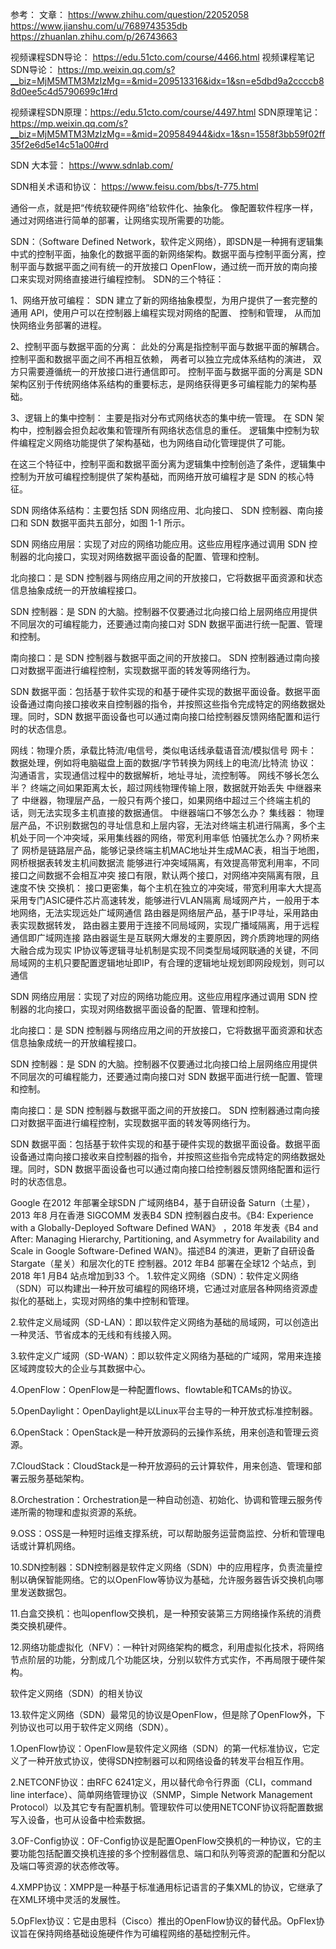 参考：
文章： 
https://www.zhihu.com/question/22052058
https://www.jianshu.com/u/7689743535db
https://zhuanlan.zhihu.com/p/26743663


视频课程SDN导论： https://edu.51cto.com/course/4466.html
视频课程笔记SDN导论： https://mp.weixin.qq.com/s?__biz=MjM5MTM3MzIzMg==&mid=209513316&idx=1&sn=e5dbd9a2ccccb88d0ee5c4d5790699c1#rd

视频课程SDN原理：https://edu.51cto.com/course/4497.html
SDN原理笔记：https://mp.weixin.qq.com/s?__biz=MjM5MTM3MzIzMg==&mid=209584944&idx=1&sn=1558f3bb59f02ff35f2e6d5e14c51a00#rd

SDN 大本营： https://www.sdnlab.com/

SDN相关术语和协议：
https://www.feisu.com/bbs/t-775.html


通俗一点，就是把“传统软硬件网络”给软件化、抽象化。
像配置软件程序一样，通过对网络进行简单的部署，让网络实现所需要的功能。

SDN：（Software Defined Network，软件定义网络），即SDN是一种拥有逻辑集中式的控制平面，抽象化的数据平面的新网络架构。数据平面与控制平面分离，控制平面与数据平面之间有统一的开放接口 OpenFlow，通过统一而开放的南向接口来实现对网络直接进行编程控制。
SDN的三个特征：

1、网络开放可编程： SDN 建立了新的网络抽象模型，为用户提供了一套完整的通用 API，使用户可以在控制器上编程实现对网络的配置、 控制和管理， 从而加快网络业务部署的进程。

2、控制平面与数据平面的分离： 此处的分离是指控制平面与数据平面的解耦合。控制平面和数据平面之间不再相互依赖， 两者可以独立完成体系结构的演进， 双方只需要遵循统一的开放接口进行通信即可。 控制平面与数据平面的分离是 SDN 架构区别于传统网络体系结构的重要标志，是网络获得更多可编程能力的架构基础。

3、逻辑上的集中控制： 主要是指对分布式网络状态的集中统一管理。 在 SDN 架构中，控制器会担负起收集和管理所有网络状态信息的重任。 逻辑集中控制为软件编程定义网络功能提供了架构基础，也为网络自动化管理提供了可能。

在这三个特征中，控制平面和数据平面分离为逻辑集中控制创造了条件，逻辑集中控制为开放可编程控制提供了架构基础，而网络开放可编程才是 SDN 的核心特征。

SDN 网络体系结构：主要包括 SDN 网络应用、北向接口、 SDN 控制器、南向接口和 SDN 数据平面共五部分，如图 1-1 所示。

SDN 网络应用层：实现了对应的网络功能应用。这些应用程序通过调用 SDN 控制器的北向接口，实现对网络数据平面设备的配置、管理和控制。

北向接口：是 SDN 控制器与网络应用之间的开放接口，它将数据平面资源和状态信息抽象成统一的开放编程接口。

SDN 控制器：是 SDN 的大脑。控制器不仅要通过北向接口给上层网络应用提供不同层次的可编程能力，还要通过南向接口对 SDN 数据平面进行统一配置、管理和控制。

南向接口：是 SDN 控制器与数据平面之间的开放接口。 SDN 控制器通过南向接口对数据平面进行编程控制，实现数据平面的转发等网络行为。

SDN 数据平面：包括基于软件实现的和基于硬件实现的数据平面设备。数据平面设备通过南向接口接收来自控制器的指令，并按照这些指令完成特定的网络数据处理。同时，SDN 数据平面设备也可以通过南向接口给控制器反馈网络配置和运行时的状态信息。

网线：物理介质，承载比特流/电信号，类似电话线承载语音流/模拟信号
网卡：数据处理，例如将电脑磁盘上面的数据/字节转换为网线上的电流/比特流
协议：沟通语言，实现通信过程中的数据解析，地址寻址，流控制等。
网线不够长怎么半？
终端之间如果距离太长，超过网线物理传输上限，数据就开始丢失
中继器来了
中继器，物理层产品，一般只有两个接口，如果网络中超过三个终端主机的话，则无法实现多主机直接的数据通信。
中继器端口不够怎么办？
集线器： 物理层产品，不识别数据包的寻址信息和上层内容，无法对终端主机进行隔离，多个主机处于同一个冲突域，采用集线器的网络，带宽利用率低
怕骚扰怎么办？网桥来了
网桥是链路层产品，能够记录终端主机MAC地址并生成MAC表，相当于地图，网桥根据表转发主机间数据流
能够进行冲突域隔离，有效提高带宽利用率，不同接口之间数据不会相互冲突
接口有限，默认两个接口，对网络冲突隔离有限，且速度不快
交换机：
接口更密集，每个主机在独立的冲突域，带宽利用率大大提高
采用专门ASIC硬件芯片高速转发，能够进行VLAN隔离
局域网产片，一般用于本地网络，无法实现远处广域网通信
路由器是网络层产品，基于IP寻址，采用路由表实现数据转发，
路由器主要用于连接不同局域网，实现广播域隔离，用于远程通信即广域网连接
路由器诞生是互联网大爆发的主要原因，跨介质跨地理的网络大融合成为现实
IP协议等逻辑寻址机制是实现不同类型局域网联通的关键，不同局域网的主机只要配置逻辑地址即IP，有合理的逻辑地址规划即网段规划，则可以通信

SDN 网络应用层：实现了对应的网络功能应用。这些应用程序通过调用 SDN 控制器的北向接口，实现对网络数据平面设备的配置、管理和控制。

北向接口：是 SDN 控制器与网络应用之间的开放接口，它将数据平面资源和状态信息抽象成统一的开放编程接口。

SDN 控制器：是 SDN 的大脑。控制器不仅要通过北向接口给上层网络应用提供不同层次的可编程能力，还要通过南向接口对 SDN 数据平面进行统一配置、管理和控制。

南向接口：是 SDN 控制器与数据平面之间的开放接口。 SDN 控制器通过南向接口对数据平面进行编程控制，实现数据平面的转发等网络行为。

SDN 数据平面：包括基于软件实现的和基于硬件实现的数据平面设备。数据平面设备通过南向接口接收来自控制器的指令，并按照这些指令完成特定的网络数据处理。同时，SDN 数据平面设备也可以通过南向接口给控制器反馈网络配置和运行时的状态信息。

Google 在2012 年部署全球SDN 广域网络B4，基于自研设备 Saturn（土星），2013 年8 月在香港
SIGCOMM 发表B4 SDN 控制器白皮书。《B4: Experience with a Globally-Deployed Software Defined WAN》 ，2018 年发表《B4 and After: Managing Hierarchy, Partitioning, and Asymmetry for Availability and Scale in Google Software-Defined WAN》。描述B4 的演进，更新了自研设备Stargate（星关）和层次化的TE 控制器。2012 年B4 部署在全球12 个站点，到2018 年1 月B4 站点增加到33 个。
1.软件定义网络（SDN）：软件定义网络（SDN）可以构建出一种开放可编程的网络环境，它通过对底层各种网络资源虚拟化的基础上，实现对网络的集中控制和管理。

2.软件定义局域网（SD-LAN）：即以软件定义网络为基础的局域网，可以创造出一种灵活、节省成本的无线和有线接入网。

3.软件定义广域网（SD-WAN）：即以软件定义网络为基础的广域网，常用来连接区域跨度较大的企业与其数据中心。

4.OpenFlow：OpenFlow是一种配置flows、flowtable和TCAMs的协议。

5.OpenDaylight：OpenDaylight是以Linux平台主导的一种开放式标准控制器。

6.OpenStack：OpenStack是一种开放源码的云操作系统，用来创造和管理云资源。

7.CloudStack：CloudStack是一种开放源码的云计算软件，用来创造、管理和部署云服务基础架构。

8.Orchestration：Orchestration是一种自动创造、初始化、协调和管理云服务传递所需的物理和虚拟资源的系统。

9.OSS：OSS是一种短时运维支撑系统，可以帮助服务运营商监控、分析和管理电话或计算机网络。

10.SDN控制器：SDN控制器是软件定义网络（SDN）中的应用程序，负责流量控制以确保智能网络。它的以OpenFlow等协议为基础，允许服务器告诉交换机向哪里发送数据包。

11.白盒交换机：也叫openflow交换机，是一种预安装第三方网络操作系统的消费类交换机硬件。

12.网络功能虚拟化（NFV）：一种针对网络架构的概念，利用虚拟化技术，将网络节点阶层的功能，分割成几个功能区块，分别以软件方式实作，不再局限于硬件架构。

软件定义网络（SDN）的相关协议

13.软件定义网络（SDN）最常见的协议是OpenFlow，但是除了OpenFlow外，下列协议也可以用于软件定义网络（SDN）。

1.OpenFlow协议：OpenFlow是软件定义网络（SDN）的第一代标准协议，它定义了一种开放式协议，使得SDN控制器可以和网络设备的转发平台相互作用。

2.NETCONF协议：由RFC 6241定义，用以替代命令行界面（CLI，command line interface）、简单网络管理协议（SNMP，Simple Network Management Protocol）以及其它专有配置机制。管理软件可以使用NETCONF协议将配置数据写入设备，也可从设备中检索数据。

3.OF-Config协议：OF-Config协议是配置OpenFlow交换机的一种协议，它的主要功能包括配置交换机连接的多个控制器信息、端口和队列等资源的配置和分配以及端口等资源的状态修改等。

4.XMPP协议：XMPP是一种基于标准通用标记语言的子集XML的协议，它继承了在XML环境中灵活的发展性。

5.OpFlex协议：它是由思科（Cisco）推出的OpenFlow协议的替代品。OpFlex协议旨在保持网络基础设施硬件作为可编程网络的基础控制元件。
